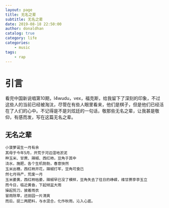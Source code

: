 ```yaml
---
layout: page
title: 无名之辈
subtitle: 无名之辈
date: 2019-08-18 22:50:00
author: donaldhan
catalog: true
category: life
categories:
    - music
tags:
    - rap
---
```


# 引言
看完中国新说唱第10期，l4wudu，vex，福克斯，给我留下了深刻的印象，不过这些人的当前已经被淘汰，尽管在有些人眼里看来，他们是棋子，但是他们已经活在了人们的心中。不记得是不是刘炫廷的一句话，敬那些无名之辈，让我甚是敬仰，有感而发，写在这篇无名之辈。

## 无名之辈

```
小菠萝诞生一月有余
其母于今年5月，开荒于河边湿地淤泥
种玉米、甘蔗、辣椒、西红柿，豆角于其中
浇水，施肥，各个生机勃勃，春意怏然
玉米出穗，西红柿开花，辣椒打䒜，豆角可食已
然七月待产，荒废一月
玉米萎黄，西红柿枯萎，辣椒早已没了模样，豆角失去了往日的峥嵘，维甘蔗亭亭玉立
而今日，临近黄昏，下起倾盆大雨
操起剪刀，披着雨衣
冒雨除草，还田园一片清爽
而后，捉二两肥料，与水混合，化作秋雨，沁入心底。
```
